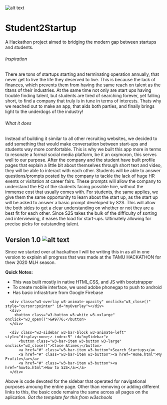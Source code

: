 [TH20]: https://github.com/GTunuFu/Student2Startup/blob/master/TamuHacklogo.png "TAMUHACK 20 LOGO"
[S2S]: https://github.com/GTunuFu/Student2Startup/blob/master/www/sslogo.png "S2S Logo"

![alt text][S2S]
# Student2Startup
A Hackathon project aimed to bridging the modern gap between startups and students.

###### Inspiration
There are tons of startups starting and terminating operation annually, that never get to live the life they deserved to live. This is because the lack of finances, which prevents them from having the same reach on talent as the titans of their industries. At the same time not only are start ups having trouble finding talent, but students are tired of searching forever, yet falling short, to find a company that truly is in tune in terms of interests. Thats why we reached out to make an app, that aids both parties, and finally brings light to the underdogs of the industry!

###### What it does
Instead of building it similar to all other recruiting websites, we decided to add something that would make conversation between start-ups and students way more comfortable. This is why we built this app more in terms to resonate a formal social media platform, be it an oxymoron, this serves well to our purpose. After the company and the student have built profile pages that explain a little bit about themselves through short text and video, they will be able to interact with each other. Students will be able to answer questions/prompts posted by the company to tackle the lack of huge HR events or visitation at career fairs. These prompts will allow the company to understand the EQ of the students facing possible hire, without the immense cost that usually comes with. For students, the same applies, we give them the same opportunity to learn about the start up, as the start up will be asked to answer a basic prompt developed by S2S. This will allow the both sides to get a clear understanding on whether or not they are a best fit for each other. Since S2S takes the bulk of the difficulty of sorting and interviewing, it eases the load for start-ups. Ultimately allowing for precise picks for outstanding talent.
## Version 1.0 ![alt text][TH20]






Since we started over at hackathon I will be writing this in as all in one version to explain all progress that was made at the TAMU HACKATHON for thew 2020 MLH season. 

**Quick Notes:**
- This was built mostly in native HTML,CSS, and JS with bootstrapper
- To create mobile interface, we used adobe phonegap to push to android 
- Has basic infrastrture from Google Firebase

```
  <div class="w3-overlay w3-animate-opacity" onclick="w3_close()" style="cursor:pointer" id="myOverlay"></div>
  <div>
    <button class="w3-button w3-white w3-xxlarge" onclick="w3_open()">&#9776;</button>
  </div>

  <div class="w3-sidebar w3-bar-block w3-animate-left" style="display:none;z-index:5" id="mySidebar">
      <button class="w3-bar-item w3-button w3-large" onclick="w3_close()">Close &times;</button>
      <a href="#" class="w3-bar-item w3-button">Search Startups</a>
      <a href="#" class="w3-bar-item w3-button"><a href="Home.html">My Profile</a></a>
      <a href="#" class="w3-bar-item w3-button"><a href="howto.html">How to S2S</a></a>
  </div>
  ```
  Above is code devoted for the sidebar that operated for navigational purposes amoung the entire page. Other than removing or adding different links to this, the basic code remains the same across all pages on the aplication. *Got the template for this from w3schools*
  
